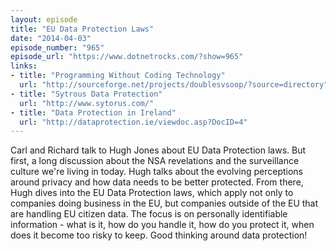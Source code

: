 ```yaml
---
layout: episode
title: "EU Data Protection Laws"
date: "2014-04-03"
episode_number: "965"
episode_url: "https://www.dotnetrocks.com/?show=965"
links:
- title: "Programming Without Coding Technology"
  url: "http://sourceforge.net/projects/doublesvsoop/?source=directory"
- title: "Sytrous Data Protection"
  url: "http://www.sytorus.com/"
- title: "Data Protection in Ireland"
  url: "http://dataprotection.ie/viewdoc.asp?DocID=4"
---
```


Carl and Richard talk to Hugh Jones about EU Data Protection laws. But first, a long discussion about the NSA revelations and the surveillance culture we're living in today. Hugh talks about the evolving perceptions around privacy and how data needs to be better protected. From there, Hugh dives into the EU Data Protection laws, which apply not only to companies doing business in the EU, but companies outside of the EU that are handling EU citizen data. The focus is on personally identifiable information - what is it, how do you handle it, how do you protect it, when does it become too risky to keep. Good thinking around data protection!
